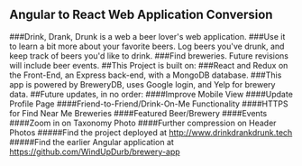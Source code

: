 ## Angular to React Web Application Conversion
###Drink, Drank, Drunk is a web a beer lover's web application.
###Use it to learn a bit more about your favorite beers. Log beers you've drunk, and keep track of beers you'd like to drink.
###Find breweries. Future revisions will include beer events.
##This Project is built on:
###React and Redux on the Front-End, an Express back-end, with a MongoDB database.
###This app is powered by BreweryDB, uses Google login, and Yelp for brewery data.
##Future updates, in no order:
####Improve Mobile View
####Update Profile Page
####Friend-to-Friend/Drink-On-Me Functionality
####HTTPS for Find Near Me Breweries
####Featured Beer/Brewery
####Events
####Zoom in on Taxonomy Photo
####Further compression on Header Photos
#####Find the project deployed at http://www.drinkdrankdrunk.tech
#####Find the earlier Angular application at https://github.com/WindUpDurb/brewery-app
